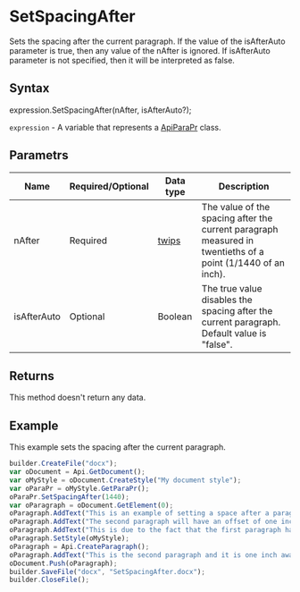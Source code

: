 # SetSpacingAfter

Sets the spacing after the current paragraph. If the value of the isAfterAuto parameter is true, then any value of the nAfter is ignored. If isAfterAuto parameter is not specified, then it will be interpreted as false.

## Syntax

expression.SetSpacingAfter(nAfter, isAfterAuto?);

`expression` - A variable that represents a [ApiParaPr](../ApiParaPr.md) class.

## Parametrs

| **Name** | **Required/Optional** | **Data type** | **Description** |
| ------------- | ------------- | ------------- | ------------- |
| nAfter | Required | [twips](../../../Enumerations/twips.md) | The value of the spacing after the current paragraph measured in twentieths of a point (1/1440 of an inch). |
| isAfterAuto | Optional | Boolean | The true value disables the spacing after the current paragraph. Default value is "false". |

## Returns

This method doesn't return any data.

## Example

This example sets the spacing after the current paragraph.

```javascript
builder.CreateFile("docx");
var oDocument = Api.GetDocument();
var oMyStyle = oDocument.CreateStyle("My document style");
var oParaPr = oMyStyle.GetParaPr();
oParaPr.SetSpacingAfter(1440);
var oParagraph = oDocument.GetElement(0);
oParagraph.AddText("This is an example of setting a space after a paragraph. ");
oParagraph.AddText("The second paragraph will have an offset of one inch from the top. ");
oParagraph.AddText("This is due to the fact that the first paragraph has this offset enabled.");
oParagraph.SetStyle(oMyStyle);
oParagraph = Api.CreateParagraph();
oParagraph.AddText("This is the second paragraph and it is one inch away from the first paragraph.");
oDocument.Push(oParagraph);
builder.SaveFile("docx", "SetSpacingAfter.docx");
builder.CloseFile();
```